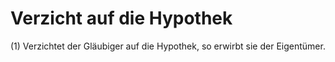 # Verzicht auf die Hypothek

(1) Verzichtet der Gläubiger auf die Hypothek, so erwirbt sie der Eigentümer.